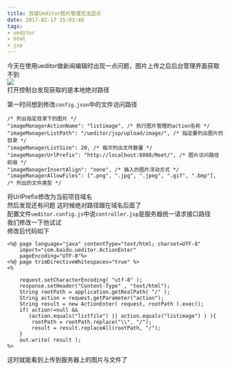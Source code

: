 ```yaml
---
title: 百度Ueditor图片管理无法显示
date: 2017-02-17 15:03:48
tags:
- ueditor
- html
- jsp
---
```

今天在使用ueditor做新闻编辑时出现一点问题，图片上传之后后台管理界面获取不到  
![](http://7xtgk5.com1.z0.glb.clouddn.com/ueditor_imagemanage.png)  
打开控制台发现获取的是本地绝对路径

第一时间想到修改`config.json`中的文件访问路径

    /* 列出指定目录下的图片 */
    "imageManagerActionName": "listimage", /* 执行图片管理的action名称 */
    "imageManagerListPath": "/ueditor/jsp/upload/image/", /* 指定要列出图片的目录 */
    "imageManagerListSize": 20, /* 每次列出文件数量 */
    "imageManagerUrlPrefix": "http://localhost:8080/Meet/", /* 图片访问路径前缀 */
    "imageManagerInsertAlign": "none", /* 插入的图片浮动方式 */
    "imageManagerAllowFiles": [".png", ".jpg", ".jpeg", ".gif", ".bmp"], /* 列出的文件类型 */

将UrlPrefix修改为当前项目域名  
然后发现还有问题  这时候绝对路径跟在域名后面了  
配置文件`ueditor.config.js`中说`controller.jsp`是服务器统一请求接口路径  
我们修改一下他试试  
修改后代码如下  

    <%@ page language="java" contentType="text/html; charset=UTF-8"
    	import="com.baidu.ueditor.ActionEnter"
        pageEncoding="UTF-8"%>
    <%@ page trimDirectiveWhitespaces="true" %>
    <%

        request.setCharacterEncoding( "utf-8" );
    	response.setHeader("Content-Type" , "text/html");
    	String rootPath = application.getRealPath( "/" );
    	String action = request.getParameter("action");  
    	String result = new ActionEnter( request, rootPath ).exec();  
    	if( action!=null &&   
    	   (action.equals("listfile") || action.equals("listimage") ) ){  
    	    rootPath = rootPath.replace("\\", "/");  
    	    result = result.replaceAll(rootPath, "/");  
    	}  
    	out.write( result );
    %>
这时就能看到上传到服务器上的图片与文件了
